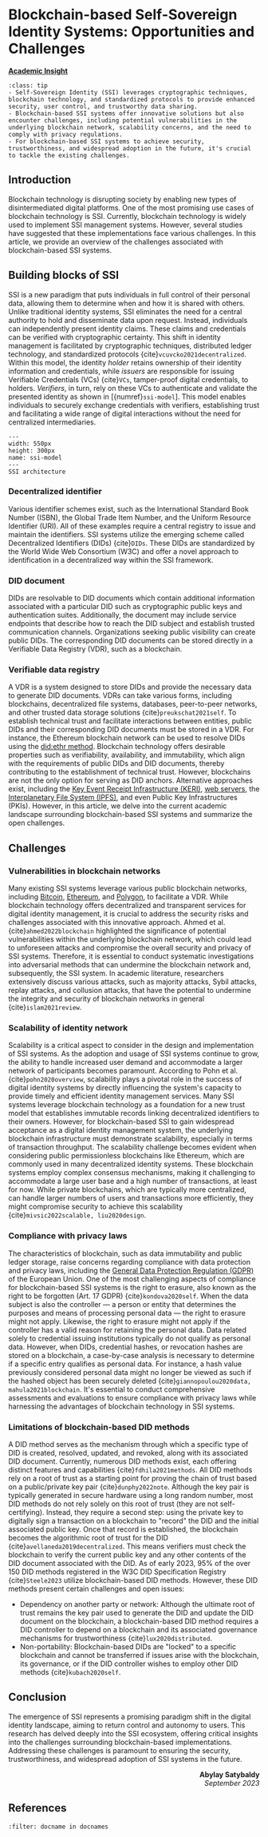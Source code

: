 # Blockchain-based Self-Sovereign Identity Systems: Opportunities and Challenges

<ins>**Academic Insight**</ins>

```{admonition} Key Insights
:class: tip
- Self-Sovereign Identity (SSI) leverages cryptographic techniques, blockchain technology, and standardized protocols to provide enhanced security, user control, and trustworthy data sharing.
- Blockchain-based SSI systems offer innovative solutions but also encounter challenges, including potential vulnerabilities in the underlying blockchain network, scalability concerns, and the need to comply with privacy regulations.
- For blockchain-based SSI systems to achieve security, trustworthiness, and widespread adoption in the future, it's crucial to tackle the existing challenges.
```

## Introduction
Blockchain technology is disrupting society by enabling new types of disintermediated digital platforms. One of the most promising use cases of blockchain technology is SSI. Currently, blockchain technology is widely used to implement SSI management systems. However, several studies have suggested that these implementations face various challenges. In this article, we provide an overview of the challenges associated with blockchain-based SSI systems.

## Building blocks of SSI
SSI is a new paradigm that puts individuals in full control of their personal data, allowing them to determine when and how it is shared with others. Unlike traditional identity systems, SSI eliminates the need for a central authority to hold and disseminate data upon request. Instead, individuals can independently present identity claims. These claims and credentials can be verified with cryptographic certainty. This shift in identity management is facilitated by cryptographic techniques, distributed ledger technology, and standardized protocols {cite}`vcuvcko2021decentralized`. Within this model, the identity *holder* retains ownership of their identity information and credentials, while *issuers* are responsible for issuing Verifiable Credentials (VCs) {cite}`VCs`, tamper-proof digital credentials, to holders. *Verifiers*, in turn, rely on these VCs to authenticate and validate the presented identity as shown in [{numref}`ssi-model`]. This model enables individuals to securely exchange credentials with verifiers, establishing trust and facilitating a wide range of digital interactions without the need for centralized intermediaries.

```{figure} images/SSI_model.png
---
width: 550px
height: 300px
name: ssi-model
---
SSI architecture
```
### Decentralized identifier
Various identifier schemes exist, such as the International Standard Book Number (ISBN), the Global Trade Item Number, and the Uniform Resource Identifier (URI). All of these examples require a central registry to issue and maintain the identifiers. SSI systems utilize the emerging scheme called Decentralized Identifiers (DIDs) {cite}`DIDs`. These DIDs are standardized by the World Wide Web Consortium (W3C) and offer a novel approach to identification in a decentralized way within the SSI framework. 
### DID document
DIDs are resolvable to DID documents which contain additional information associated with a particular DID such as cryptographic public keys and authentication suites. Additionally, the document may include service endpoints that describe how to reach the DID subject and establish trusted communication channels. Organizations seeking public visibility can create public DIDs. The corresponding DID documents can be stored directly in a Verifiable Data Registry (VDR), such as a blockchain. 
### Verifiable data registry
A VDR is a system designed to store DIDs and provide the necessary data to generate DID documents. VDRs can take various forms, including blockchains, decentralized file systems, databases, peer-to-peer networks, and other trusted data storage solutions {cite}`preukschat2021self`. To establish technical trust and facilitate interactions between entities, public DIDs and their corresponding DID documents must be stored in a VDR. For instance, the Ethereum blockchain network can be used to resolve DIDs using the [did:ethr method](https://github.com/uport-project/ethr-did). Blockchain technology offers desirable properties such as verifiability, availability, and immutability, which align with the requirements of public DIDs and DID documents, thereby contributing to the establishment of technical trust. However, blockchains are not the only option for serving as DID anchors. Alternative approaches exist, including the [Key Event Receipt Infrastructure (KERI)](https://keri.one/), [web servers](https://w3c-ccg.github.io/did-method-web/), the [Interplanetary File System (IPFS)](https://ipfs.tech/), and even Public Key Infrastructures (PKIs). However, in this article, we delve into the current academic landscape surrounding blockchain-based SSI systems and summarize the open challenges.

## Challenges
### Vulnerabilities in blockchain networks
Many existing SSI systems leverage various public blockchain networks, including [Bitcoin](https://identity.foundation/ion/), [Ethereum](https://ethereum.org/en/decentralized-identity/), and [Polygon](https://polygon.technology/polygon-id), to facilitate a VDR. While blockchain technology offers decentralized and transparent services for digital identity management, it is crucial to address the security risks and challenges associated with this innovative approach. Ahmed et al. {cite}`ahmed2022blockchain` highlighted the significance of potential vulnerabilities within the underlying blockchain network, which could lead to unforeseen attacks and compromise the overall security and privacy of SSI systems. Therefore, it is essential to conduct systematic investigations into adversarial methods that can undermine the blockchain network and, subsequently, the SSI system. In academic literature, researchers extensively discuss various attacks, such as majority attacks, Sybil attacks, replay attacks, and collusion attacks, that have the potential to undermine the integrity and security of blockchain networks in general {cite}`islam2021review`.
### Scalability of identity network
Scalability is a critical aspect to consider in the design and implementation of SSI systems. As the adoption and usage of SSI systems continue to grow, the ability to handle increased user demand and accommodate a larger network of participants becomes paramount. According to Pohn et al. {cite}`pohn2020overview`, scalability plays a pivotal role in the success of digital identity systems by directly influencing the system's capacity to provide timely and efficient identity management services. Many SSI systems leverage blockchain technology as a foundation for a new trust model that establishes immutable records linking decentralized identifiers to their owners. However, for blockchain-based SSI to gain widespread acceptance as a digital identity management system, the underlying blockchain infrastructure must demonstrate scalability, especially in terms of transaction throughput. The scalability challenge becomes evident when considering public permissionless blockchains like Ethereum, which are commonly used in many decentralized identity systems. These blockchain systems employ complex consensus mechanisms, making it challenging to accommodate a large user base and a high number of transactions, at least for now. While private blockchains, which are typically more centralized, can handle larger numbers of users and transactions more efficiently, they might compromise security to achieve this scalability {cite}`mivsic2022scalable, liu2020design`.
### Compliance with privacy laws
The characteristics of blockchain, such as data immutability and public ledger storage, raise concerns regarding compliance with data protection and privacy laws, including the [General Data Protection Regulation (GDPR)](https://gdpr-info.eu/) of the European Union. One of the most challenging aspects of compliance for blockchain-based SSI systems is the right to erasure, also known as the right to be forgotten (Art. 17 GDPR) {cite}`kondova2020self`. When the data subject is also the controller — a person or entity that determines the purposes and means of processing personal data — the right to erasure might not apply. Likewise, the right to erasure might not apply if the controller has a valid reason for retaining the personal data. Data related solely to credential issuing institutions typically do not qualify as personal data. However, when DIDs, credential hashes, or revocation hashes are stored on a blockchain, a case-by-case analysis is necessary to determine if a specific entry qualifies as personal data. For instance, a hash value previously considered personal data might no longer be viewed as such if the hashed object has been securely deleted {cite}`giannopoulou2020data, mahula2021blockchain`. It's essential to conduct comprehensive assessments and evaluations to ensure compliance with privacy laws while harnessing the advantages of blockchain technology in SSI systems.
### Limitations of blockchain-based DID methods
A DID method serves as the mechanism through which a specific type of DID is created, resolved, updated, and revoked, along with its associated DID document. Currently, numerous DID methods exist, each offering distinct features and capabilities {cite}`fdhila2021methods`. All DID methods rely on a root of trust as a starting point for proving the chain of trust based on a public/private key pair {cite}`dunphy2022note`. Although the key pair is typically generated in secure hardware using a long random number, most DID methods do not rely solely on this root of trust (they are not self-certifying). Instead, they require a second step: using the private key to digitally sign a transaction on a blockchain to "record" the DID and the initial associated public key. Once that record is established, the blockchain becomes the algorithmic root of trust for the DID {cite}`avellaneda2019decentralized`. This means verifiers must check the blockchain to verify the current public key and any other contents of the DID document associated with the DID. As of early 2023, 95\% of the over 150 DID methods registered in the W3C DID Specification Registry {cite}`Steele2023` utilize blockchain-based DID methods. However, these DID methods present certain challenges and open issues:
- Dependency on another party or network: Although the ultimate root of trust remains the key pair used to generate the DID and update the DID document on the blockchain, a blockchain-based DID method requires a DID controller to depend on a blockchain and its associated governance mechanisms for trustworthiness {cite}`lux2020distributed`.
- Non-portability: Blockchain-based DIDs are "locked" to a specific blockchain and cannot be transferred if issues arise with the blockchain, its governance, or if the DID controller wishes to employ other DID methods {cite}`kubach2020self`.

## Conclusion
The emergence of SSI represents a promising paradigm shift in the digital identity landscape, aiming to return control and autonomy to users. This research has delved deeply into the SSI ecosystem, offering critical insights into the challenges surrounding blockchain-based implementations. Addressing these challenges is paramount to ensuring the security, trustworthiness, and widespread adoption of SSI systems in the future.

<div style="text-align: right;font-weight: bold;">Abylay Satybaldy</div>
<div style="text-align: right;font-style: italic;">September 2023</div>

## References

```{bibliography}
:filter: docname in docnames
```
